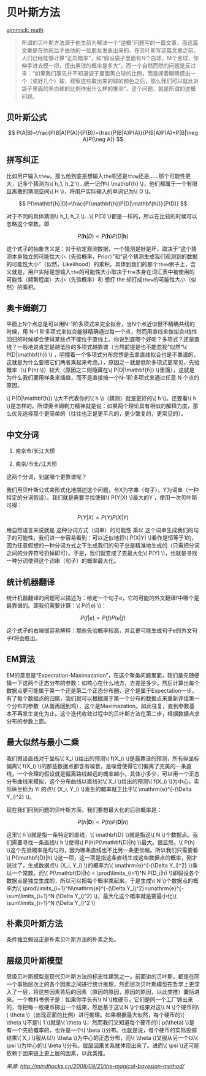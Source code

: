 # 贝叶斯方法

[gimmick: math]()

> 所谓的贝叶斯方法源于他生前为解决一个“逆概”问题写的一篇文章，而这篇文章是在他死后才由他的一位朋友发表出来的。在贝叶斯写这篇文章之前，人们已经能够计算“正向概率”，如“假设袋子里面有N个白球，M个黑球，你伸手进去摸一把，摸出黑球的概率是多大”。而一个自然而然的问题是反过来：“如果我们事先并不知道袋子里面黑白球的比例，而是闭着眼睛摸出一个（或好几个）球，观察这些取出来的球的颜色之后，那么我们可以就此对袋子里面的黑白球的比例作出什么样的推测”。这个问题，就是所谓的逆概问题。

## 贝叶斯公式

$$
P(A|B)=\frac{P(B|A)P(A)}{P(B)}=\frac{P(B|A)P(A)}{P(B|A)P(A)+P(B|\neg A)P(\neg A)}
$$

## 拼写纠正
比如用户输入`thew`，那么他到底是想输入`the`呢还是`thaw`还是……那个可能性更大，记多个猜测为\\( h_1, h_2 \\)...统一记作\\( \mathbf{h} \\)，他们都属于一个有限且离散的猜测空间\\( H \\)，将用户实际输入的单词记为\\( D \\)。

$$
P(\mathbf{h}|D)=\frac{P(\mathbf{h})P(D|\mathbf{h})}{P(D)}
$$

对于不同的具体猜测\\( h_1, h_2 \\)...\\( P(D) \\)都是一样的，所以在比较的时候可以忽略这个常数。即

$$
P(\mathbf{h}|D) \propto P(\mathbf{h})P(D|\mathbf{h})
$$

这个式子的抽象含义是：对于给定观测数据，一个猜测是好是坏，取决于“这个猜测本身独立的可能性大小（先验概率，Prior）”和“这个猜测生成我们观测到的数据的可能性大小”（似然，Likelihood）的乘积。具体到我们的那个`thew`例子上，含义就是，用户实际是想输入`the`的可能性大小取决于`the`本身在词汇表中被使用的可能性（频繁程度）大小（先验概率）和 想打 the 却打成`thew`的可能性大小（似然）的乘积。

## 奥卡姆剃刀
平面上N个点总是可以用N-1阶多项式来完全拟合，当N个点近似但不精确共线的时候，用 N-1 阶多项式来拟合能够精确通过每一个点，然而用直线来做拟合/线性回归的时候却会使得某些点不能位于直线上。你说到底哪个好呢？多项式？还是直线？一般地说肯定是越低阶的多项式越靠谱（当然前提是也不能忽视“似然”\\( P(D|\mathbf{h}) \\) ，明摆着一个多项式分布您愣是去拿直线拟合也是不靠谱的，这就是为什么要把它们两者乘起来考虑。），原因之一就是低阶多项式更常见，先验概率（\\( P(h) \\)）较大（原因之二则隐藏在\\( P(D|\mathbf{h}) \\)里面），这就是为什么我们要用样条来插值，而不是直接搞一个N-1阶多项式来通过任意 N 个点的原因。

\\( P(D|\mathbf{h}) \\)大不代表你的\\( h \\)（猜测）就是更好的\\( h \\)。还要看\\( h \\)是怎样的。所谓奥卡姆剃刀精神就是说：如果两个理论具有相似的解释力度，那么优先选择那个更简单的（往往也正是更平凡的，更少繁复的，更常见的）。

## 中文分词
1. 南京市/长江大桥

2. 南京/市长/江大桥

这两个分词，到底哪个更靠谱呢？

我们用贝叶斯公式来形式化地描述这个问题，令X为字串（句子），Y为词串（一种特定的分词假设）。我们就是需要寻找使得\\( P(Y|X) \\)最大的Y ，使用一次贝叶斯可得：

$$
P(Y|X) \propto P(Y)P(X|Y)
$$

用自然语言来说就是 这种分词方式（词串）的可能性 乘以 这个词串生成我们的句子的可能性。我们进一步容易看到：可以近似地将\\( P(X|Y) \\)看作是恒等于1的，因为任意假想的一种分词方式之下生成我们的句子总是精准地生成的（只需把分词之间的分界符号扔掉即可）。于是，我们就变成了去最大化\\( P(Y) \\)，也就是寻找一种分词使得这个词串（句子）的概率最大化。

## 统计机器翻译
统计机器翻译的问题可以描述为：给定一个句子e，它的可能的外文翻译f中哪个是最靠谱的。即我们需要计算：\\( P(f|e) \\)：

$$
P(f|e) \propto P(f)P(e|f)
$$

这个式子的右端很容易解释：那些先验概率较高，并且更可能生成句子e的外文句子f将会胜出。

## EM算法
EM的意思是“Expectation-Maximazation”，在这个聚类问题里面，我们是先随便猜一下这两个正态分布的参数：如核心在什么地方，方差是多少。然后计算出每个数据点更可能属于第一个还是第二个正态分布圈，这个是属于Expectation一步。有了每个数据点的归属，我们就可以根据属于第一个分布的数据点来重新评估第一个分布的参数（从蛋再回到鸡），这个是Maximazation。如此往复，直到参数基本不再发生变化为止。这个迭代收敛过程中的贝叶斯方法在第二步，根据数据点求分布的参数上面。

## 最大似然与最小二乘
我们假设直线对于坐标\\( X_i \\)给出的预测\\( f(X_i) \\)是最靠谱的预测，所有纵坐标偏离\\( f(X_i) \\)的那些数据点都含有噪音，是噪音使得它们偏离了完美的一条直线，一个合理的假设就是偏离路线越远的概率越小，具体小多少，可以用一个正态分布曲线来模拟，这个分布曲线以直线对\\( X_i \\)给出的预测\\( f(X_i) \\)为中心，实际纵坐标为 Yi 的点\\( (X_i, Y_i) \\)发生的概率就正比于\\( \mathrm{e}^{-(\Delta Y_i)^2} \\)。

现在我们回到问题的贝叶斯方面，我们要想最大化的后验概率是：

$$
P(h|\mathbf{D}) \propto P(h)P(\mathbf{D}|h)
$$

这里\\( h \\)就是指一条特定的直线，\\( \mathbf{D} \\)就是指这\\( N \\)个数据点。我们需要寻找一条直线\\( h \\)使得\\( P(h)P(\mathbf{D}|h) \\)最大。很显然，\\( P(h) \\)这个先验概率是均匀的，因为哪条直线也不比另一条更优越。所以我们只需要看\\( P(\mathbf{D}|h) \\)这一项，这一项是指这条直线生成这些数据点的概率，刚才说过了，生成数据点\\( (X_i, Y_i) \\)的概率为\\( \mathrm{e}^{-(\Delta Y_i)^2} \\)乘以一个常数。而\\( P(\mathbf{D}|h) = \prod\limits_{i=1}^N P(D_i|h) \\)即假设各个数据点是独立生成的，所以可以把每个概率乘起来。于是生成\\( N \\)个数据点的概率为\\( \prod\limits_{i=1}^N\mathrm{e}^{-(\Delta Y_i)^2}=\mathrm{e}^{-\sum\limits_{i=1}^N (\Delta Y_i)^2} \\)，最大化这个概率就是要最小化\\( \sum\limits_{i=1}^N (\Delta Y_i)^2 \\)

## 朴素贝叶斯方法
条件独立假设正是朴素贝叶斯方法的朴素之处。

## 层级贝叶斯模型
层级贝叶斯模型是现代贝叶斯方法的标志性建筑之一。前面讲的贝叶斯，都是在同一个事物层次上的各个因素之间进行统计推理，然而层次贝叶斯模型在哲学上更深入了一层，将这些因素背后的因素（原因的原因，原因的原因，以此类推）囊括进来。一个教科书例子是：如果你手头有\\( N \\)枚硬币，它们是同一个工厂铸出来的，你把每一枚硬币掷出一个结果，然后基于这\\( N \\)个结果对这\\( N \\)个硬币的\\( \theta \\)（出现正面的比例）进行推理。如果根据最大似然，每个硬币的\\( \theta \\)不是\\( 1 \\)就是\\( \theta \\)，然而我们又知道每个硬币的\\( p(\theta) \\)是有一个先验概率的，也许是一个\\( \beta \\)分布。也就是说，每个硬币的实际投掷结果\\( X_i \\)服从以\\( \theta \\)为中心的正态分布，而\\( \theta \\)又服从另一个以\\( \psi \\)为中心的\\( \beta \\)分布。层层因果关系就体现出来了。进而\\( \psi \\)还可能依赖于因果链上更上层的因素，以此类推。

_来源: <http://mindhacks.cn/2008/09/21/the-magical-bayesian-method/>_